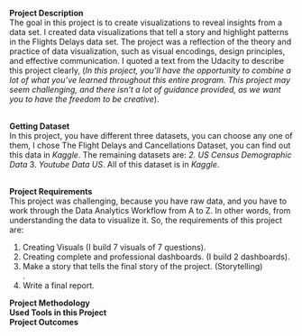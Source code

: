 **Project Description** <br/>
The goal in this project is to create visualizations to reveal insights from a data set. I created data visualizations that tell a story and highlight patterns in the Flights Delays data set. The  project was a reflection of the theory and practice of data visualization, such as visual encodings, design principles, and effective communication. I quoted a text from the Udacity to describe this project clearly, (_In this project, you’ll have the opportunity to combine a lot of what you’ve learned throughout this entire program. This project may seem challenging, and there isn’t a lot of guidance provided, as we want you to have the freedom to be creative_). <br/>
<br/>

**Getting Dataset** <br/> 
In this project, you have different three datasets, you can choose any one of them, I chose The Flight Delays and Cancellations Dataset, you can find out this data in _Kaggle_. The remaining datasets are: _2. US Census Demographic Data_ 3. _Youtube Data US_. All of this dataset is in _Kaggle_. <br/> 
<br/>

**Project Requirements** <br/>
This project was challenging, because you have raw data, and you have to work through the Data Analytics Workflow from A to Z. In other words, from understanding the data to visualize it. So, the requirements of this project are: <br/>
1. Creating Visuals (I build 7 visuals of 7 questions). 
2. Creating complete and professional dashboards. (I build 2 dashboards). <br/>
3. Make a story that tells the final story of the project. (Storytelling) <br/>.
4. Write a final report. <br/>

**Project Methodology** <br/> 
**Used Tools in this Project** <br/>
**Project Outcomes** <br/> 


